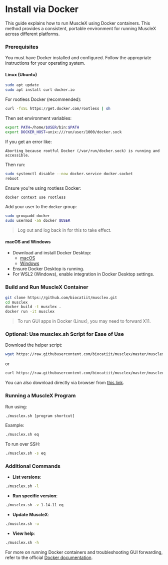 # Install via Docker

This guide explains how to run MuscleX using Docker containers. This method provides a consistent, portable environment for running MuscleX across different platforms.



### Prerequisites

You must have Docker installed and configured. Follow the appropriate instructions for your operating system.

#### **Linux (Ubuntu)**

```bash
sudo apt update
sudo apt install curl docker.io
```

For rootless Docker (recommended):

```bash
curl -fsSL https://get.docker.com/rootless | sh
```

Then set environment variables:

```bash
export PATH=/home/$USER/bin:$PATH
export DOCKER_HOST=unix:///run/user/1000/docker.sock
```

If you get an error like:

```
Aborting because rootful Docker (/var/run/docker.sock) is running and accessible.
```

Then run:

```bash
sudo systemctl disable --now docker.service docker.socket
reboot
```

Ensure you're using rootless Docker:

```bash
docker context use rootless
```

Add your user to the `docker` group:

```bash
sudo groupadd docker
sudo usermod -aG docker $USER
```

> Log out and log back in for this to take effect.

#### **macOS and Windows**

- Download and install Docker Desktop:
  - [macOS](https://docs.docker.com/docker-for-mac/install/)
  - [Windows](https://docs.docker.com/docker-for-windows/install/)
- Ensure Docker Desktop is running.
- For WSL2 (Windows), enable integration in Docker Desktop settings.



### Build and Run MuscleX Container

```bash
git clone https://github.com/biocatiit/musclex.git
cd musclex
docker build -t musclex .
docker run -it musclex
```

> To run GUI apps in Docker (Linux), you may need to forward X11.



### Optional: Use musclex.sh Script for Ease of Use

Download the helper script:

```bash
wget https://raw.githubusercontent.com/biocatiit/musclex/master/musclex.sh && chmod +x musclex.sh
```

or

```bash
curl https://raw.githubusercontent.com/biocatiit/musclex/master/musclex.sh -o musclex.sh && chmod +x musclex.sh
```

You can also download directly via browser from [this link](https://raw.githubusercontent.com/biocatiit/musclex/master/musclex.sh).



### Running a MuscleX Program

Run using:

```bash
./musclex.sh [program shortcut]
```

Example:

```bash
./musclex.sh eq
```

To run over SSH:

```bash
./musclex.sh -s eq
```



### Additional Commands

- **List versions**:

```bash
./musclex.sh -l
```

- **Run specific version**:

```bash
./musclex.sh -v 1-14.11 eq
```

- **Update MuscleX**:

```bash
./musclex.sh -u
```

- **View help**:

```bash
./musclex.sh -h
```



For more on running Docker containers and troubleshooting GUI forwarding, refer to the official [Docker documentation](https://docs.docker.com/).
